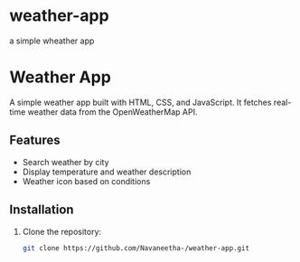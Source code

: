 # weather-app
a simple wheather app
# Weather App

A simple weather app built with HTML, CSS, and JavaScript. It fetches real-time weather data from the OpenWeatherMap API.

## Features
- Search weather by city
- Display temperature and weather description
- Weather icon based on conditions

## Installation

1. Clone the repository:
   ```bash
   git clone https://github.com/Navaneetha-/weather-app.git

